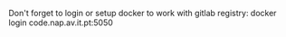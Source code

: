 Don't forget to login or setup docker to work with gitlab registry: docker login code.nap.av.it.pt:5050